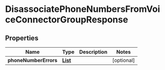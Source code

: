

# DisassociatePhoneNumbersFromVoiceConnectorGroupResponse


## Properties

| Name | Type | Description | Notes |
|------------ | ------------- | ------------- | -------------|
|**phoneNumberErrors** | [**List**](List.md) |  |  [optional] |



